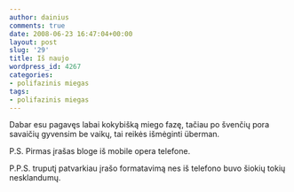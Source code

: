 ```yaml
---
author: dainius
comments: true
date: 2008-06-23 16:47:04+00:00
layout: post
slug: '29'
title: Iš naujo
wordpress_id: 4267
categories:
- polifazinis miegas
tags:
- polifazinis miegas
---
```


Dabar esu pagavęs labai kokybišką miego  fazę, tačiau po švenčių pora savaičių gyvensim be vaikų, tai reikės išmėginti überman.

P.S. Pirmas įrašas bloge iš mobile opera telefone.

P.P.S. truputį patvarkiau įrašo formatavimą nes iš telefono buvo šiokių tokių nesklandumų.
